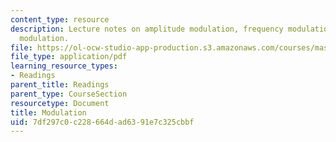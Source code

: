 ```yaml
---
content_type: resource
description: Lecture notes on amplitude modulation, frequency modulation, and digital
  modulation.
file: https://ol-ocw-studio-app-production.s3.amazonaws.com/courses/mas-160-signals-systems-and-information-for-media-technology-fall-2007/7df297c0c228664dad6391e7c325cbbf_1210_modulation.pdf
file_type: application/pdf
learning_resource_types:
- Readings
parent_title: Readings
parent_type: CourseSection
resourcetype: Document
title: Modulation
uid: 7df297c0-c228-664d-ad63-91e7c325cbbf
---
```


